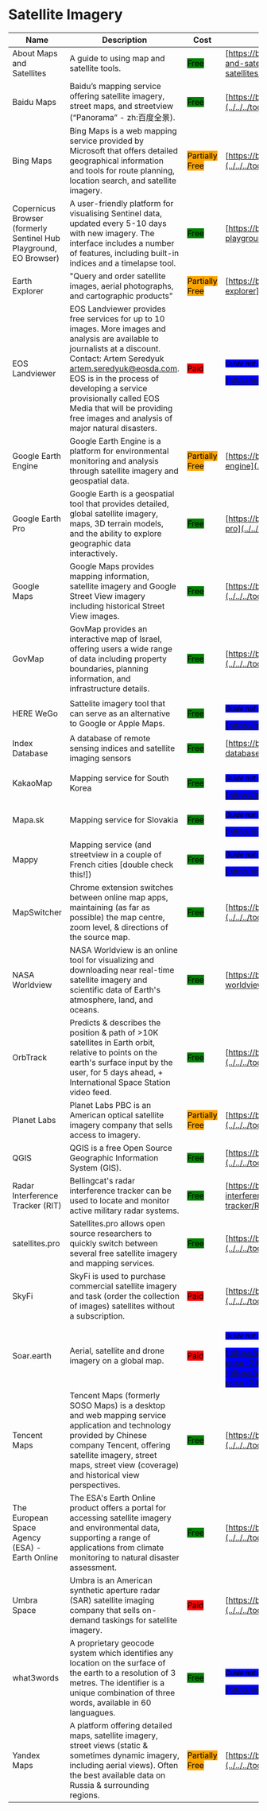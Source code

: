 # Satellite Imagery

| Name | Description | Cost | Tool Review and Guide |
| --- | --- | --- | --- |
| About Maps and Satellites | A guide to using map and satellite tools. | <mark style="background-color:green;">Free</mark> | [https://bellingcat.gitbook.io/toolkit/more/all-tools/about-maps-and-satellites](../../../tools/about-maps-and-satellites/README.md) |
| Baidu Maps | Baidu’s mapping service offering satellite imagery, street maps, and streetview (“Panorama” - zh:百度全景). | <mark style="background-color:green;">Free</mark> | [https://bellingcat.gitbook.io/toolkit/more/all-tools/baidu-maps](../../../tools/baidu-maps/README.md) |
| Bing Maps | Bing Maps is a web mapping service provided by Microsoft that offers detailed geographical information and tools for route planning, location search, and satellite imagery. | <mark style="background-color:orange;">Partially Free</mark> | [https://bellingcat.gitbook.io/toolkit/more/all-tools/bing-maps](../../../tools/bing-maps/README.md) |
| Copernicus Browser (formerly Sentinel Hub Playground, EO Browser) | A user-friendly platform for visualising Sentinel data, updated every 5-10 days with new imagery. The interface includes a number of features, including built-in indices and a timelapse tool. | <mark style="background-color:green;">Free</mark> | [https://bellingcat.gitbook.io/toolkit/more/all-tools/sentinal-hub-playground](../../../tools/sentinal-hub-playground/README.md) |
| Earth Explorer | "Query and order satellite images, aerial photographs, and cartographic products" | <mark style="background-color:orange;">Partially Free</mark> | [https://bellingcat.gitbook.io/toolkit/more/all-tools/earth-explorer](../../../tools/earth-explorer/README.md) |
| EOS Landviewer | EOS Landviewer provides free services for up to 10 images. More images and analysis are available to journalists at a discount. Contact: Artem Seredyuk artem.seredyuk@eosda.com. EOS is in the process of developing a service provisionally called EOS Media that will be providing free images and analysis of major natural disasters. | <mark style="background-color:red;">Paid</mark> | <p><sub><em><mark style="background-color:blue;">Guide not available</mark></em></sub></p><mark style="background-color:blue;"> [http://eos.com/landviewer](http://eos.com/landviewer) </mark> |
| Google Earth Engine | Google Earth Engine is a platform for environmental monitoring and analysis through satellite imagery and geospatial data. | <mark style="background-color:orange;">Partially Free</mark> | [https://bellingcat.gitbook.io/toolkit/more/all-tools/google-earth-engine](../../../tools/google-earth-engine/README.md) |
| Google Earth Pro | Google Earth is a geospatial tool that provides detailed, global satellite imagery, maps, 3D terrain models, and the ability to explore geographic data interactively. | <mark style="background-color:green;">Free</mark> | [https://bellingcat.gitbook.io/toolkit/more/all-tools/google-earth-pro](../../../tools/google-earth-pro/README.md) |
| Google Maps | Google Maps provides mapping information, satellite imagery and Google Street View imagery including historical Street View images. | <mark style="background-color:green;">Free</mark> | [https://bellingcat.gitbook.io/toolkit/more/all-tools/google-maps](../../../tools/google-maps/README.md) |
| GovMap | GovMap provides an interactive map of Israel, offering users a wide range of data including property boundaries, planning information, and infrastructure details. | <mark style="background-color:green;">Free</mark> | [https://bellingcat.gitbook.io/toolkit/more/all-tools/govmap](../../../tools/govmap/README.md) |
| HERE WeGo | Sattelite imagery tool that can serve as an alternative to Google or Apple Maps. | <mark style="background-color:green;">Free</mark> | <p><sub><em><mark style="background-color:blue;">Guide not available</mark></em></sub></p><mark style="background-color:blue;"> [https://wego.here.com/](https://wego.here.com/) </mark> |
| Index Database | A database of remote sensing indices and satellite imaging sensors | <mark style="background-color:green;">Free</mark> | [https://bellingcat.gitbook.io/toolkit/more/all-tools/index-database](../../../tools/index-database/README.md) |
| KakaoMap | Mapping service for South Korea | <mark style="background-color:green;">Free</mark> | <p><sub><em><mark style="background-color:blue;">Guide not available</mark></em></sub></p><mark style="background-color:blue;"> [https://map.kakao.com](https://map.kakao.com) </mark> |
| Mapa.sk | Mapping service for Slovakia | <mark style="background-color:green;">Free</mark> | <p><sub><em><mark style="background-color:blue;">Guide not available</mark></em></sub></p><mark style="background-color:blue;"> [http://mapa.sk/](http://mapa.sk/) </mark> |
| Mappy | Mapping service (and streetview in a couple of French cities \[double check this!]) | <mark style="background-color:green;">Free</mark> | <p><sub><em><mark style="background-color:blue;">Guide not available</mark></em></sub></p><mark style="background-color:blue;"> [http://en.mappy.com/](http://en.mappy.com/) </mark> |
| MapSwitcher | Chrome extension switches  between online map apps, maintaining (as far as possible) the map centre, zoom level, & directions of the source map. | <mark style="background-color:green;">Free</mark> | [https://bellingcat.gitbook.io/toolkit/more/all-tools/mapswitcher](../../../tools/mapswitcher/README.md) |
| NASA Worldview | NASA Worldview is an online tool for visualizing and downloading near real-time satellite imagery and scientific data of Earth's atmosphere, land, and oceans. | <mark style="background-color:green;">Free</mark> | [https://bellingcat.gitbook.io/toolkit/more/all-tools/nasa-worldview](../../../tools/nasa-worldview/README.md) |
| OrbTrack | Predicts & describes the position & path of >10K satellites in Earth orbit, relative to points on the earth's surface input by the user, for 5 days ahead, + International Space Station video feed. | <mark style="background-color:green;">Free</mark> | [https://bellingcat.gitbook.io/toolkit/more/all-tools/orbtrack](../../../tools/orbtrack/README.md) |
| Planet Labs | Planet Labs PBC is an American optical satellite imagery company that sells access to imagery. | <mark style="background-color:orange;">Partially Free</mark> | [https://bellingcat.gitbook.io/toolkit/more/all-tools/planet-labs](../../../tools/planet-labs/README.md) |
| QGIS | QGIS is a free Open Source Geographic Information System (GIS). | <mark style="background-color:green;">Free</mark> | [https://bellingcat.gitbook.io/toolkit/more/all-tools/qgis](../../../tools/qgis/README.md) |
| Radar Interference Tracker (RIT) | Bellingcat's radar interference tracker can be used to locate and monitor active military radar systems. | <mark style="background-color:green;">Free</mark> | [https://bellingcat.gitbook.io/toolkit/more/all-tools/radar-interference-tracker](../../../tools/radar-interference-tracker/README.md) |
| satellites.pro | Satellites.pro allows open source researchers to quickly switch between several free satellite imagery and mapping services. | <mark style="background-color:green;">Free</mark> | [https://bellingcat.gitbook.io/toolkit/more/all-tools/satellites.pro](../../../tools/satellites.pro/README.md) |
| SkyFi | SkyFi is used to purchase commercial satellite imagery and task (order the collection of images) satellites without a subscription. | <mark style="background-color:red;">Paid</mark> | [https://bellingcat.gitbook.io/toolkit/more/all-tools/skyfi](../../../tools/skyfi/README.md) |
| Soar.earth | Aerial, satellite and drone imagery on a global map. | <mark style="background-color:red;">Paid</mark> | <p><sub><em><mark style="background-color:blue;">Guide not available</mark></em></sub></p><mark style="background-color:blue;"> [https://soar.earth/?pos=-24.806025673047216%2C112.37019712776902%2C7](https://soar.earth/?pos=-24.806025673047216%2C112.37019712776902%2C7) </mark> |
| Tencent Maps | Tencent Maps (formerly SOSO Maps) is a desktop and web mapping service application and technology provided by Chinese company Tencent, offering satellite imagery, street maps, street view (coverage) and historical view perspectives. | <mark style="background-color:green;">Free</mark> | [https://bellingcat.gitbook.io/toolkit/more/all-tools/tencent-maps](../../../tools/tencent-maps/README.md) |
| The European Space Agency (ESA) - Earth Online | The ESA's Earth Online product offers a portal for accessing satellite imagery and environmental data, supporting a range of applications from climate monitoring to natural disaster assessment. | <mark style="background-color:green;">Free</mark> | [https://bellingcat.gitbook.io/toolkit/more/all-tools/earth-online](../../../tools/earth-online/README.md) |
| Umbra Space | Umbra is an American synthetic aperture radar (SAR) satellite imaging company that sells on-demand taskings for satellite imagery. | <mark style="background-color:red;">Paid</mark> | [https://bellingcat.gitbook.io/toolkit/more/all-tools/umbra-space](../../../tools/umbra-space/README.md) |
| what3words | A proprietary geocode system which identifies any location on the surface of the earth to a resolution of 3 metres. The identifier is a unique combination of three words, available in 60 languagues. | <mark style="background-color:green;">Free</mark> | <p><sub><em><mark style="background-color:blue;">Guide not available</mark></em></sub></p><mark style="background-color:blue;"> [http://what3words.com/](http://what3words.com/) </mark> |
| Yandex Maps | A platform offering detailed maps, satellite imagery, street views (static & sometimes dynamic imagery, including aerial views). Often the best available data on Russia & surrounding regions. | <mark style="background-color:orange;">Partially Free</mark> | [https://bellingcat.gitbook.io/toolkit/more/all-tools/yandex-maps](../../../tools/yandex-maps/README.md) |